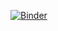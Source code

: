 [![Binder](https://mybinder.org/badge_logo.svg)](https://mybinder.org/v2/gh/mauforonda/vacunas_play/main)

